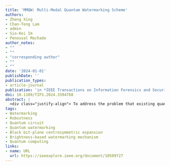 ```yaml
---
title: 'MMQW: Multi-Modal Quantum Watermarking Scheme'
authors:
- Zheng Xing
- Chan-Tong Lam
- admin
- Sio-Kei Im
- Penousal Machado
author_notes:
- ""
- ""
- "corresponding author"
- ""
- ""
date: '2024-01-01'
publishDate: ''
publication_types:
- article-journal
publication: 'in *IEEE Transactions on Information Forensics and Security* [SCI,JCR Q1]'
doi: 10.1109/TIFS.2024.3394768
abstract: |
  <div class="justify-align"> To address the problem that existing quantum image watermarking schemes have only a single watermarking mode with weak robustness, in this paper we propose a novel Multi-Modal Quantum Watermarking (MMQW) scheme using the generalized model of novel enhanced quantum representation. Our scheme provides four quantum watermarking modes (G_G, G_C, C_C, C_G), covering both types of grayscale and color images for the watermark and the carrier image. To enhance the robustness, we propose the Block Bit-plane Centrosymmetric Expansion (BBCE) method, which utilizes controlled quantum gates to extend the watermark, making our method resistant to noise and geometric attacks. Moreover, we propose a Brightness-based Watermarking Mechanism (BWM) for embedding and extraction. By uniform embedding, BWM not only minimizes the impact on the carrier image but also reduces the visual distortion of the extracted watermark. In the proposed MMQW, we implement three adaptive embedding strategies using controlled quantum gates, each of which is adaptively triggered according to the corresponding modalities. Detailed quantum circuits for quantum computing are provided. To evaluate imperceptibility and robustness of the MMQW, we conduct experiments using high-resolution images from the USC-SIPI dataset. The results show that PSNR of the watermarked image ranges from 36 dB to 56 dB, indicating the high visual quality. The PSNR of the extracted watermark is about 34 dB when the noise density is 0.05, while the PSNR is higher than 48 dB under common quantum rotation attacks, which indicate the high robustness against noise addition and geometric attacks. In addition, the proposed MMQW can resist to cropping attack with cropping percentage up to 55%. A comprehensive comparison with existing state-of-the-art works shows that our method has significant advantages. </div>
tags:
- Watermarking
- Robustness
- Quantum circuit
- Quantum watermarking
- Block bit-plane centrosymmetric expansion
- Brightness-based watermarking mechanism
- Quantum computing
links:
- name: URL
  url: https://ieeexplore.ieee.org/document/10509727
---
```

